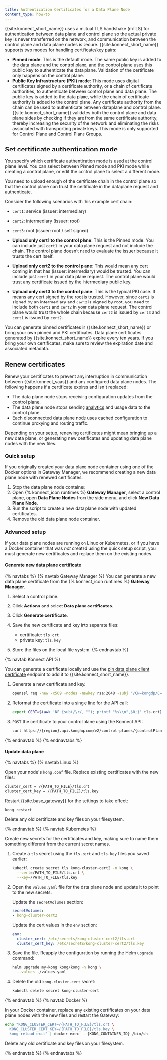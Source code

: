 ```yaml
---
title: Authentication Certificates for a Data Plane Node
content_type: how-to
---
```


{{site.konnect_short_name}} uses a mutual TLS handshake (mTLS) for authentication between data plane and control plane so the actual private key is never transferred on the network, and communication between the control plane and data plane nodes is secure. {{site.konnect_short_name}} supports two modes for handling certificate/key pairs:
* **Pinned mode**: This is the default mode. The same public key is added to the data plane and the control plane, and the control plane uses this public key to authenticate the data plane. Validation of the certificate only happens on the control plane.
* **Public Key Infrastructure (PKI) mode**: This mode uses digital certificates signed by a certificate authority, or a chain of certificate authorities, to authenticate between control plane and data plane. The public key is added to the data plane, while the chain of certificate authority is added to the control plane. Any certificate authority from the chain can be used to authenticate between dataplane and control plane.  {{site.konnect_short_name}} validates both the control plane and data plane sides by checking if they are from the same certificate authority, thereby increasing the security of the network and eliminating the risks associated with transporting private keys. This mode is only supported for Control Plane and Control Plane Groups.

## Set certificate authentication mode
You specify which certificate authentication mode is used at the control plane level. You can select between Pinned mode and PKI mode while creating a control plane, or edit the control plane to select a different mode. 

You need to upload enough of the certificate chain in the control plane so that the control plane can trust the certificate in the dataplane request and authenticate. 

Consider the following scenarios with this example cert chain:
   * `cert1`: service (issuer: intermediary)
   * `cert2`: intermediary (issuer: root)
   * `cert3`: root (issuer: root / self signed)

* **Upload only cert1 to the control plane**: This is the Pinned mode. You can include just `cert1` in your data plane request and not include the chain. The control plane doesn’t need to evaluate the issuer because it trusts the cert itself.
* **Upload only cert2 to the control plane**: This would mean any cert coming in that has (issuer: intermediary) would be trusted. You can include just `cert1` in your data plane request. The control plane would trust any certificate issued by the intermediary public key. 
* **Upload only cert3 to the control plane**: This is the typical PKI case. It means any cert signed by the root is trusted. However, since `cert1` is signed by an intermediary and `cert2` is signed by root, you need to include both `cert1` and `cert2` in your data plane request. The control plane would trust the whole chain because `cert2` is issued by `cert3` and `cert1` is issued by `cert2`.

You can generate pinned certificates in {{site.konnect_short_name}} or bring your own pinned and PKI certificates. Data plane certificates generated by {{site.konnect_short_name}} expire every ten years. If you bring your own certificates, make sure to review the expiration date and associated metadata.

## Renew certificates

Renew your certificates to prevent any interruption in communication between
{{site.konnect_saas}} and any configured data plane nodes. The following happens if a certificate expires and isn't replaced: 
* The data plane node stops receiving configuration updates from
the control plane.
* The data plane node stops sending [analytics](/konnect/analytics/) and usage data
to the control plane.
* Each disconnected data plane node uses cached configuration to continue
proxying and routing traffic.

Depending on your setup, renewing certificates might mean bringing up a new data
plane, or generating new certificates and updating data plane nodes with the new
files.


### Quick setup

If you originally created your data plane node container using one of the
Docker options in Gateway Manager, we recommend creating a new data plane node with renewed
certificates.

1. Stop the data plane node container.
2. Open {% konnect_icon runtimes %} **Gateway Manager**, select a control plane, open **Data Plane Nodes** from the side menu, and click **New Data Plane Node**.
3. Run the script to create a new data plane node with
updated certificates.
4. Remove the old data plane node container.

### Advanced setup

If your data plane nodes are running on Linux or Kubernetes, or if you have a
Docker container that was _not_ created using the quick setup script, you must
generate new certificates and replace them on the existing nodes.


#### Generate new data plane certificate

{% navtabs %}
{% navtab Gateway Manager %}
You can generate a new data plane certificate from the {% konnect_icon runtimes %} **Gateway Manager**.

1. Select a control plane.
1. Click **Actions** and select **Data plane certificates**. 
1. Click **Generate certificate**.

1. Save the new certificate and key into separate files:

    * certificate: `tls.crt`
    * private key: `tls.key`

1. Store the files on the local file system.
{% endnavtab %}

{% navtab Konnect API %}

You can generate a certificate locally and use the [pin data plane client certificate](/konnect/api/control-plane-configuration/latest/#/DP%20Certificates/post-dp-client-certificates) endpoint to add it to {{site.konnect_short_name}}.

1.  Generate a new certificate and key:

    ```bash
    openssl req -new -x509 -nodes -newkey rsa:2048 -subj "/CN=kongdp/C=US" -keyout ./tls.key -out ./tls.crt
    ```

1. Reformat the certificate into a single line for the API call:

    ```bash
    export CERT=$(awk 'NF {sub(/\r/, ""); printf "%s\\n",$0;}' tls.crt)
    ```

1. `POST` the certificate to your control plane using the Konnect API:

    ```bash
    curl https://{region}.api.konghq.com/v2/control-planes/{controlPlaneId}/dp-client-certificates --json '{"cert":"'$CERT'"}'
    ```
{% endnavtab %}
{% endnavtabs %}

#### Update data plane

{% navtabs %}
{% navtab Linux %}

Open your node's `kong.conf` file. Replace existing certificates with
the new files:

```sh
cluster_cert = /{PATH_TO_FILE}/tls.crt
cluster_cert_key = /{PATH_TO_FILE}/tls.key
```

Restart {{site.base_gateway}} for the settings to take effect:

```sh
kong restart
```

Delete any old certificate and key files on your filesystem.

{% endnavtab %}
{% navtab Kubernetes %}

Create new secrets for the certificates and key, making sure to name them
something different from the current secret names.

1. Create a `tls` secret using the `tls.cert` and `tls.key` files
you saved earlier:

    ```sh
    kubectl create secret tls kong-cluster-cert2 -n kong \
      --cert=/PATH_TO_FILE/tls.crt \
      --key=/PATH_TO_FILE/tls.key
    ```

1. Open the `values.yaml` file for the data plane node and update it to point
to the new secrets.

    Update the `secretVolumes` section:

    ```yaml
    secretVolumes:
    - kong-cluster-cert2
    ```

    Update the cert values in the `env` section:
    ```yaml
    env:
      cluster_cert: /etc/secrets/kong-cluster-cert2/tls.crt
      cluster_cert_key: /etc/secrets/kong-cluster-cert2/tls.key
    ```

1. Save the file. Reapply the configuration by running the Helm `upgrade`
command:

    ```bash
    helm upgrade my-kong kong/kong -n kong \
      --values ./values.yaml
    ```

1. Delete the old `kong-cluster-cert` secret:

    ```sh
    kubectl delete secret kong-cluster-cert
    ```

{% endnavtab %}
{% navtab Docker %}

In your Docker container, replace any existing certificates on your data plane nodes
with the new files and restart the Gateway:

```sh
echo "KONG_CLUSTER_CERT=/{PATH_TO_FILE}/tls.crt \
  KONG_CLUSTER_CERT_KEY=/{PATH_TO_FILE}/tls.key \
  kong reload exit" | docker exec -i {KONG_CONTAINER_ID} /bin/sh
```

Delete any old certificate and key files on your filesystem.

{% endnavtab %}
{% endnavtabs %}


